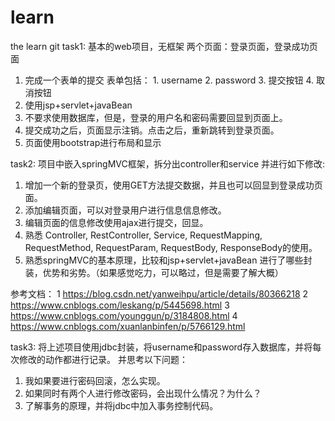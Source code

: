 # learn
the learn git 
task1: 基本的web项目，无框架
两个页面：登录页面，登录成功页面
1. 完成一个表单的提交
    表单包括：
        1. username
        2. password
        3. 提交按钮
        4. 取消按钮
2. 使用jsp+servlet+javaBean
3. 不要求使用数据库，但是，登录的用户名和密码需要回显到页面上。
4. 提交成功之后，页面显示注销。点击之后，重新跳转到登录页面。
5. 页面使用bootstrap进行布局和显示

task2: 项目中嵌入springMVC框架，拆分出controller和service
并进行如下修改:
1. 增加一个新的登录页，使用GET方法提交数据，并且也可以回显到登录成功页面。
2. 添加编辑页面，可以对登录用户进行信息信息修改。
3. 编辑页面的信息修改使用ajax进行提交，回显。
4. 熟悉 Controller, RestController, Service, RequestMapping, RequestMethod, RequestParam, RequestBody, ResponseBody的使用。
5. 熟悉springMVC的基本原理，比较和jsp+servlet+javaBean 进行了哪些封装，优势和劣势。（如果感觉吃力，可以略过，但是需要了解大概）

参考文档：
1 https://blog.csdn.net/yanweihpu/article/details/80366218
2 https://www.cnblogs.com/leskang/p/5445698.html
3 https://www.cnblogs.com/younggun/p/3184808.html
4 https://www.cnblogs.com/xuanlanbinfen/p/5766129.html

task3: 将上述项目使用jdbc封装，将username和password存入数据库，并将每次修改的动作都进行记录。
并思考以下问题：
1. 我如果要进行密码回滚，怎么实现。
2. 如果同时有两个人进行修改密码，会出现什么情况？为什么？
3. 了解事务的原理，并将jdbc中加入事务控制代码。
